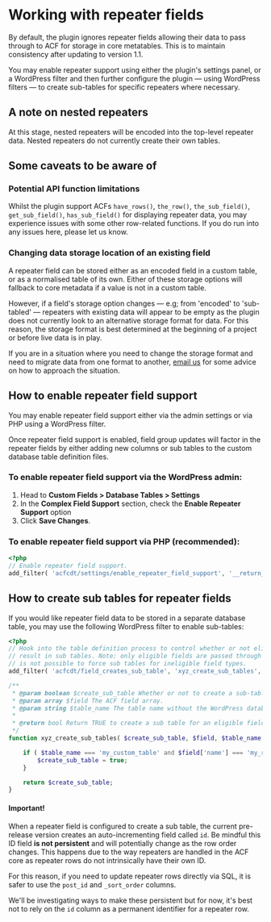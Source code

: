 # Working with repeater fields

By default, the plugin ignores repeater fields allowing their data to pass through to ACF for storage in core
metatables. This is to maintain consistency after updating to version 1.1.

You may enable repeater support using either the plugin's settings panel, or a WordPress filter and then further
configure the plugin — using WordPress filters — to create sub-tables for specific repeaters where necessary.

## A note on nested repeaters

At this stage, nested repeaters will be encoded into the top-level repeater data. Nested repeaters do not currently
create their own tables.

## Some caveats to be aware of

### Potential API function limitations

Whilst the plugin support ACFs `have_rows()`, `the_row()`, `the_sub_field()`, `get_sub_field()`, `has_sub_field()` for
displaying repeater data, you may experience issues with some other row-related functions. If you do run into any issues
here, please let us know.

### Changing data storage location of an existing field

A repeater field can be stored either as an encoded field in a custom table, or as a normalised table of its own. Either
of these storage options will fallback to core metadata if a value is not in a custom table.

However, if a field's storage option changes — e.g; from 'encoded' to 'sub-tabled' — repeaters with existing data will
appear to be empty as the plugin does not currently look to an alternative storage format for data. For this reason, the
storage format is best determined at the beginning of a project or before live data is in play.

If you are in a situation where you need to change the storage format and need to migrate data from one format to
another, [email us](mailto:support@hookturn.io) for some advice on how to approach the situation.

## How to enable repeater field support

You may enable repeater field support either via the admin settings or via PHP using a WordPress filter.

Once repeater field support is enabled, field group updates will factor in the repeater fields by either adding new
columns or sub tables to the custom database table definition files.

### To enable repeater field support via the WordPress admin:

1. Head to **Custom Fields > Database Tables > Settings**
2. In the **Complex Field Support** section, check the **Enable Repeater Support** option
3. Click **Save Changes**.

### To enable repeater field support via PHP (recommended):

```php
<?php
// Enable repeater field support. 
add_filter( 'acfcdt/settings/enable_repeater_field_support', '__return_true' );
```

## How to create sub tables for repeater fields

If you would like repeater field data to be stored in a separate database table, you may use the following WordPress
filter to enable sub-tables:

```php
<?php
// Hook into the table definition process to control whether or not eligible fields will
// result in sub tables. Note: only eligible fields are passed through this hook so it
// is not possible to force sub tables for ineligible field types. 
add_filter( 'acfcdt/field_creates_sub_table', 'xyz_create_sub_tables', 10, 3 );

/**
 * @param boolean $create_sub_table Whether or not to create a sub-table for the given field.
 * @param array $field The ACF field array.
 * @param string $table_name The table name without the WordPress database prefix. 
 *
 * @return bool Return TRUE to create a sub table for an eligible field. 
 */
function xyz_create_sub_tables( $create_sub_table, $field, $table_name ) {

	if ( $table_name === 'my_custom_table' and $field['name'] === 'my_repeater_field' ) {
		$create_sub_table = true;
	}

	return $create_sub_table;
}
```

#### Important!

When a repeater field is configured to create a sub table, the current pre-release version creates an auto-incrementing
field called `id`. Be mindful this ID field **is not persistent** and will potentially change as the row order changes.
This happens due to the way repeaters are handled in the ACF core as repeater rows do not intrinsically have their own
ID.

For this reason, if you need to update repeater rows directly via SQL, it is safer to use the `post_id`
and `_sort_order` columns.

We'll be investigating ways to make these persistent but for now, it's best not to rely on the `id` column as a
permanent identifier for a repeater row. 